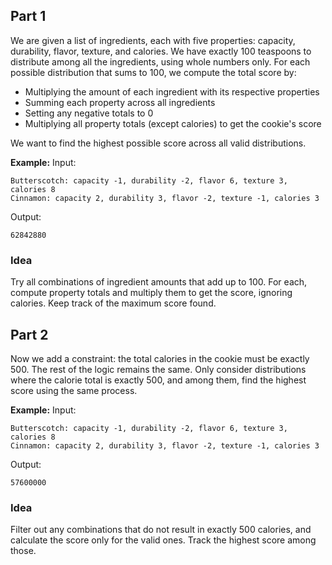 ## Part 1

We are given a list of ingredients, each with five properties: capacity, durability, flavor, texture, and calories. We have exactly 100 teaspoons to distribute among all the ingredients, using whole numbers only. For each possible distribution that sums to 100, we compute the total score by:
- Multiplying the amount of each ingredient with its respective properties
- Summing each property across all ingredients
- Setting any negative totals to 0
- Multiplying all property totals (except calories) to get the cookie's score

We want to find the highest possible score across all valid distributions.

**Example:**
Input:
```
Butterscotch: capacity -1, durability -2, flavor 6, texture 3, calories 8  
Cinnamon: capacity 2, durability 3, flavor -2, texture -1, calories 3  
```

Output:
```
62842880
```

### Idea
Try all combinations of ingredient amounts that add up to 100. For each, compute property totals and multiply them to get the score, ignoring calories. Keep track of the maximum score found.


## Part 2

Now we add a constraint: the total calories in the cookie must be exactly 500. The rest of the logic remains the same. Only consider distributions where the calorie total is exactly 500, and among them, find the highest score using the same process.

**Example:**
Input:
```
Butterscotch: capacity -1, durability -2, flavor 6, texture 3, calories 8  
Cinnamon: capacity 2, durability 3, flavor -2, texture -1, calories 3 
``` 

Output:
```
57600000
```

### Idea
Filter out any combinations that do not result in exactly 500 calories, and calculate the score only for the valid ones. Track the highest score among those.